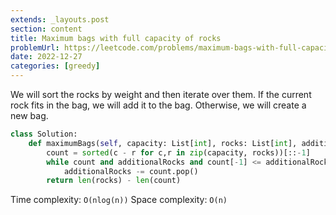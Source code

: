 ```yaml
---
extends: _layouts.post
section: content
title: Maximum bags with full capacity of rocks
problemUrl: https://leetcode.com/problems/maximum-bags-with-full-capacity-of-rocks/
date: 2022-12-27
categories: [greedy]
---
```


We will sort the rocks by weight and then iterate over them. If the current rock fits in the bag, we will add it to the bag. Otherwise, we will create a new bag.

```python
class Solution:
    def maximumBags(self, capacity: List[int], rocks: List[int], additionalRocks: int) -> int:
        count = sorted(c - r for c,r in zip(capacity, rocks))[::-1]
        while count and additionalRocks and count[-1] <= additionalRocks:
            additionalRocks -= count.pop()
        return len(rocks) - len(count)
```

Time complexity: `O(nlog(n))`
Space complexity: `O(n)`